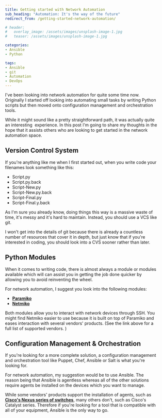 ```yaml
---
title: Getting started with Network Automation
sub_heading: "Automation: It's the way of the future"
redirect_from: /getting-started-network-automation/

# header:
#   overlay_image: /assets/images/unsplash-image-1.jpg
#   teaser: /assets/images/unsplash-image-1.jpg

categories:
- Ansible
- Python

tags:
- Ansible
- git
- Automation
- DevOps
---
```

I've been looking into network automation for quite some time now. Originally I started off looking into automating small tasks by writing Python scripts but then moved onto configuration management and orchestration tools.

While it might sound like a pretty straightforward path, it was actually quite an interesting  experience. In this post I'm going to share my thoughts in the hope that it assists others who are looking to get started in the network automation space.

## Version Control System

If you're anything like me when I first started out, when you write code your filenames look something like this:

*   Script.py
*   Script.py.back
*   Script-New.py
*   Script-New.py.back
*   Script-Final.py
*   Script-Final.y.back

As I'm sure you already know, doing things this way is a massive waste of time, it's messy and it's hard to maintain. Instead, you should use a VCS like git.

I won't get into the details of git because there is already a countless number of resources that cover it in depth, but just know that if you're interested in coding, you should look into a CVS sooner rather than later.

## Python Modules

When it comes to writing code, there is almost always a module or modules available which will can assist you in getting the job done quicker by allowing you to avoid reinventing the wheel.

For network automation, I suggest you look into the following modules:

*   **[Paramiko](http://www.paramiko.org/)**
*   **[Netmiko](https://github.com/ktbyers/netmiko)**

Both modules allow you to interact with network devices through SSH. You might find Netmiko easier to use because it is built on top of Paramiko and eases interaction with several vendors' products. (See the link above for a full list of supported vendors. )

## Configuration Management & Orchestration

If you're looking for a more complete solution, a configuration management and orchestration tool like Puppet, Chef, Ansible or Salt is what you're looking for.

For network automation, my suggestion would be to use Ansible. The reason being that Ansible is agentless whereas all of the other solutions require agents be installed on the devices which you want to manage.

While some vendors' products support the installation of agents, such as [**Cisco's Nexus series of switches**](https://puppet.com/product/managed-technology/cisco), many others don't, such as Cisco's Catalyst series. Therefore if you're looking for a tool that is compatible with all of your equipment, Ansible is the only way to go.